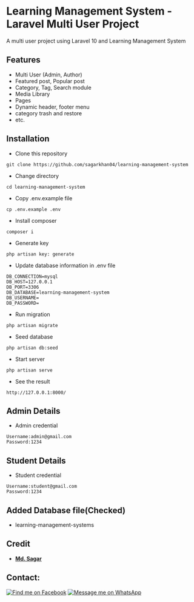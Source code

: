 # Learning Management System - Laravel Multi User Project

A multi user project using Laravel 10 and Learning Management System

## Features

- Multi User (Admin, Author)
- Featured post, Popular post
- Category, Tag, Search module
- Media Library
- Pages
- Dynamic header, footer menu
- category trash and restore
- etc.

## Installation

- Clone this repository
```
git clone https://github.com/sagarkhan04/learning-management-system
```
- Change directory
```
cd learning-management-system
```
- Copy .env.example file
```
cp .env.example .env
```
- Install composer
```
composer i
```
- Generate key
```
php artisan key: generate
```
- Update database information in .env file
```
DB_CONNECTION=mysql
DB_HOST=127.0.0.1
DB_PORT=3306
DB_DATABASE=learning-management-system
DB_USERNAME=
DB_PASSWORD=
```
- Run migration
```
php artisan migrate
```
- Seed database
```
php artisan db:seed
```
- Start server
```
php artisan serve
```
- See the result
```
http://127.0.0.1:8000/
```

## Admin Details
- Admin credential
```
Username:admin@gmail.com
Password:1234
```

## Student Details
- Student credential
```
Username:student@gmail.com
Password:1234
```

## Added Database file(Checked)
- learning-management-systems

## Credit

- **[Md. Sagar](https://github.com/sagarkhan04/)**

## Contact:
[![Find me on Facebook](https://img.shields.io/badge/Facebook-1877F2?style=for-the-badge&logo=facebook&logoColor=white)](https://www.facebook.com/sagarr04)  [![Message me on WhatsApp](https://img.shields.io/badge/WhatsApp-25D366?style=for-the-badge&logo=whatsapp&logoColor=white)](https://wa.me/01518955440)
